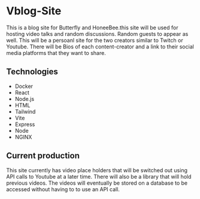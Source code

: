 # Vblog-Site
This is a blog site for Butterfly and HoneeBee.this site will be used for hosting video talks and random discussions. Random guests to appear as well. This will be a persoanl site for the two creators similar to Twitch or Youtube.  There will be Bios of each content-creator and a link to their social media platforms that they want to share.  

## Technologies

- Docker
- React
- Node.js
- HTML
- Tailwind
- Vite
- Express
- Node
- NGINX

## Current production

This site currently has video place holders that will be switched out using API calls to Youtube at a later time.  There will also be a library that will hold previous videos. The videos will eventually be stored on a database to be accessed without having to to use an API call. 